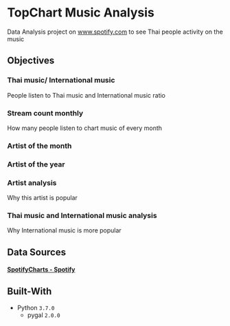 # TopChart Music Analysis
Data Analysis project on www.spotify.com to see Thai people activity on the music

## Objectives
### Thai music/ International music
People listen to Thai music and International music ratio

### Stream count monthly
How many people listen to chart music of every month

### Artist of the month
### Artist of the year

### Artist analysis
Why this artist is popular

### Thai music and International music analysis
Why International music is more popular


## Data Sources
#### [SpotifyCharts - Spotify](https://spotifycharts.com/regional/th/weekly/latest)


## Built-With
* Python `3.7.0`
    * pygal `2.0.0`